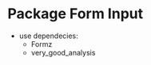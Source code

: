 # Package Form Input

- use dependecies: <br>
    <ul>
    <li>Formz</li>
    <li>very_good_analysis</li>
    </ul>